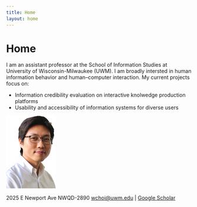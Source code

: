 ```yaml
---
title: Home
layout: home
---
```

# Home
I am an assistant professor at the School of Information Studies at University of Wisconsin-Milwaukee (UWM). I am broadly intersted in human information behavior and human–computer interaction. My current projects focus on:
- Information credibility evaluation on interactive knolwedge production platforms
- Usability and accessibility of information systems for diverse users 

![Book logo](/assets/images/wonchan_noBackground_xsm.png)

2025 E Newport Ave
NWQD-2890
wchoi@uwm.edu | [Google Scholar](https://scholar.google.com/citations?user=p5_1GbgAAAAJ&hl=en)
